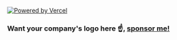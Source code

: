 [![Powered by Vercel](https://github.com/smakosh/smakosh/blob/master/vercel.svg)](https://vercel.com?utm_source=smakosh)

### Want your company's logo here ☝️, [sponsor me!](https://github.com/sponsors/smakosh)

